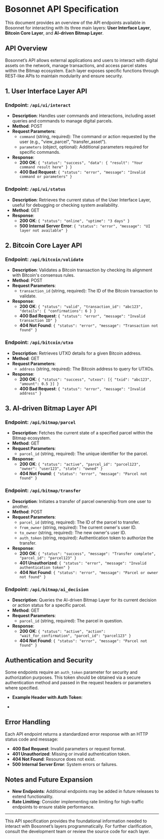 # Bosonnet API Specification

This document provides an overview of the API endpoints available in Bosonnet for interacting with its three main layers: **User Interface Layer**, **Bitcoin Core Layer**, and **AI-driven Bitmap Layer**.

## API Overview

Bosonnet’s API allows external applications and users to interact with digital assets on the network, manage transactions, and access parcel states within the Bitmap ecosystem. Each layer exposes specific functions through REST-like APIs to maintain modularity and ensure security.

## 1. User Interface Layer API

### Endpoint: `/api/ui/interact`
- **Description**: Handles user commands and interactions, including asset queries and commands to manage digital parcels.
- **Method**: POST
- **Request Parameters**:
  - `command` (string, required): The command or action requested by the user (e.g., "view_parcel", "transfer_asset").
  - `parameters` (object, optional): Additional parameters required for specific commands.
- **Response**:
  - **200 OK**: `{ "status": "success", "data": { "result": "Your command result here" } }`
  - **400 Bad Request**: `{ "status": "error", "message": "Invalid command or parameters" }`

### Endpoint: `/api/ui/status`
- **Description**: Retrieves the current status of the User Interface Layer, useful for debugging or checking system availability.
- **Method**: GET
- **Response**:
  - **200 OK**: `{ "status": "online", "uptime": "3 days" }`
  - **500 Internal Server Error**: `{ "status": "error", "message": "UI layer not available" }`

## 2. Bitcoin Core Layer API

### Endpoint: `/api/bitcoin/validate`
- **Description**: Validates a Bitcoin transaction by checking its alignment with Bitcoin's consensus rules.
- **Method**: POST
- **Request Parameters**:
  - `transaction_id` (string, required): The ID of the Bitcoin transaction to validate.
- **Response**:
  - **200 OK**: `{ "status": "valid", "transaction_id": "abc123", "details": { "confirmations": 6 } }`
  - **400 Bad Request**: `{ "status": "error", "message": "Invalid transaction ID" }`
  - **404 Not Found**: `{ "status": "error", "message": "Transaction not found" }`

### Endpoint: `/api/bitcoin/utxo`
- **Description**: Retrieves UTXO details for a given Bitcoin address.
- **Method**: GET
- **Request Parameters**:
  - `address` (string, required): The Bitcoin address to query for UTXOs.
- **Response**:
  - **200 OK**: `{ "status": "success", "utxos": [{ "txid": "abc123", "amount": 0.5 }] }`
  - **400 Bad Request**: `{ "status": "error", "message": "Invalid address" }`

## 3. AI-driven Bitmap Layer API

### Endpoint: `/api/bitmap/parcel`
- **Description**: Fetches the current state of a specified parcel within the Bitmap ecosystem.
- **Method**: GET
- **Request Parameters**:
  - `parcel_id` (string, required): The unique identifier for the parcel.
- **Response**:
  - **200 OK**: `{ "status": "active", "parcel_id": "parcel123", "owner": "user123", "state": "owned" }`
  - **404 Not Found**: `{ "status": "error", "message": "Parcel not found" }`

### Endpoint: `/api/bitmap/transfer`
- **Description**: Initiates a transfer of parcel ownership from one user to another.
- **Method**: POST
- **Request Parameters**:
  - `parcel_id` (string, required): The ID of the parcel to transfer.
  - `from_owner` (string, required): The current owner's user ID.
  - `to_owner` (string, required): The new owner's user ID.
  - `auth_token` (string, required): Authentication token to authorize the transfer.
- **Response**:
  - **200 OK**: `{ "status": "success", "message": "Transfer complete", "parcel_id": "parcel123" }`
  - **401 Unauthorized**: `{ "status": "error", "message": "Invalid authentication token" }`
  - **404 Not Found**: `{ "status": "error", "message": "Parcel or owner not found" }`

### Endpoint: `/api/bitmap/ai_decision`
- **Description**: Queries the AI-driven Bitmap Layer for its current decision or action status for a specific parcel.
- **Method**: GET
- **Request Parameters**:
  - `parcel_id` (string, required): The parcel in question.
- **Response**:
  - **200 OK**: `{ "status": "active", "action": "wait_for_confirmation", "parcel_id": "parcel123" }`
  - **404 Not Found**: `{ "status": "error", "message": "Parcel not found" }`

## Authentication and Security

Some endpoints require an `auth_token` parameter for security and authorization purposes. This token should be obtained via a secure authentication method and passed in the request headers or parameters where specified.

- **Example Header with Auth Token**:

- 
## Error Handling

Each API endpoint returns a standardized error response with an HTTP status code and message:
- **400 Bad Request**: Invalid parameters or request format.
- **401 Unauthorized**: Missing or invalid authentication token.
- **404 Not Found**: Resource does not exist.
- **500 Internal Server Error**: System errors or failures.

## Notes and Future Expansion

- **New Endpoints**: Additional endpoints may be added in future releases to extend functionality.
- **Rate Limiting**: Consider implementing rate limiting for high-traffic endpoints to ensure stable performance.

---

This API specification provides the foundational information needed to interact with Bosonnet’s layers programmatically. For further clarification, consult the development team or review the source code for each layer.


